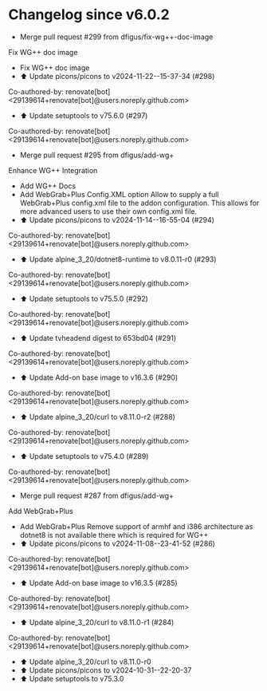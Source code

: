 # Changelog since v6.0.2
- Merge pull request #299 from dfigus/fix-wg++-doc-image

Fix WG++ doc image 
- Fix WG++ doc image 
- ⬆️ Update picons/picons to v2024-11-22--15-37-34 (#298)

Co-authored-by: renovate[bot] <29139614+renovate[bot]@users.noreply.github.com> 
- ⬆️ Update setuptools to v75.6.0 (#297)

Co-authored-by: renovate[bot] <29139614+renovate[bot]@users.noreply.github.com> 
- Merge pull request #295 from dfigus/add-wg+

Enhance WG++ Integration 
- Add WG++ Docs 
- Add WebGrab+Plus Config.XML option
Allow to supply a full WebGrab+Plus config.xml file to the addon
configuration. This allows for more advanced users to use their own
config.xml file. 
- ⬆️ Update picons/picons to v2024-11-14--16-55-04 (#294)

Co-authored-by: renovate[bot] <29139614+renovate[bot]@users.noreply.github.com> 
- ⬆️ Update alpine_3_20/dotnet8-runtime to v8.0.11-r0 (#293)

Co-authored-by: renovate[bot] <29139614+renovate[bot]@users.noreply.github.com> 
- ⬆️ Update setuptools to v75.5.0 (#292)

Co-authored-by: renovate[bot] <29139614+renovate[bot]@users.noreply.github.com> 
- ⬆️ Update tvheadend digest to 653bd04 (#291)

Co-authored-by: renovate[bot] <29139614+renovate[bot]@users.noreply.github.com> 
- ⬆️ Update Add-on base image to v16.3.6 (#290)

Co-authored-by: renovate[bot] <29139614+renovate[bot]@users.noreply.github.com> 
- ⬆️ Update alpine_3_20/curl to v8.11.0-r2 (#288)

Co-authored-by: renovate[bot] <29139614+renovate[bot]@users.noreply.github.com> 
- ⬆️ Update setuptools to v75.4.0 (#289)

Co-authored-by: renovate[bot] <29139614+renovate[bot]@users.noreply.github.com> 
- Merge pull request #287 from dfigus/add-wg+

Add WebGrab+Plus 
- Add WebGrab+Plus
Remove support of armhf and i386 architecture as dotnet8 is not available
there which is required for WG++ 
- ⬆️ Update picons/picons to v2024-11-08--23-41-52 (#286)

Co-authored-by: renovate[bot] <29139614+renovate[bot]@users.noreply.github.com> 
- ⬆️ Update Add-on base image to v16.3.5 (#285)

Co-authored-by: renovate[bot] <29139614+renovate[bot]@users.noreply.github.com> 
- ⬆️ Update alpine_3_20/curl to v8.11.0-r1 (#284)

Co-authored-by: renovate[bot] <29139614+renovate[bot]@users.noreply.github.com> 
- ⬆️ Update alpine_3_20/curl to v8.11.0-r0 
- ⬆️ Update picons/picons to v2024-10-31--22-20-37 
- ⬆️ Update setuptools to v75.3.0 

